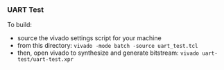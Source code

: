 ### UART Test
To build:
- source the vivado settings script for your machine
- from this directory: `vivado -mode batch -source uart_test.tcl`
- then, open vivado to synthesize and generate bitstream: `vivado uart-test/uart-test.xpr`
